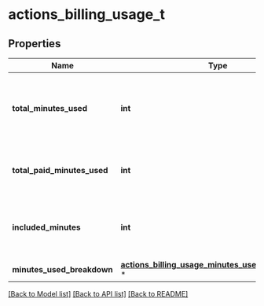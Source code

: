 # actions_billing_usage_t

## Properties
Name | Type | Description | Notes
------------ | ------------- | ------------- | -------------
**total_minutes_used** | **int** | The sum of the free and paid GitHub Actions minutes used. | 
**total_paid_minutes_used** | **int** | The total paid GitHub Actions minutes used. | 
**included_minutes** | **int** | The amount of free GitHub Actions minutes available. | 
**minutes_used_breakdown** | [**actions_billing_usage_minutes_used_breakdown_t**](actions_billing_usage_minutes_used_breakdown.md) \* |  | 

[[Back to Model list]](../README.md#documentation-for-models) [[Back to API list]](../README.md#documentation-for-api-endpoints) [[Back to README]](../README.md)


